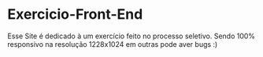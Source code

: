 # Exercicio-Front-End
Esse Site é dedicado à um exercício feito no processo seletivo.
Sendo 100% responsivo na resolução 1228x1024 em outras pode aver bugs :)
